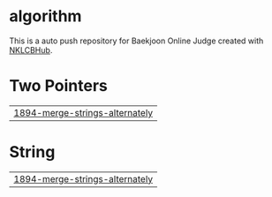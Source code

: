 # algorithm
This is a auto push repository for Baekjoon Online Judge created with [NKLCBHub](https://github.com/Donghyeon0915/NKLCB_Hub).


# Two Pointers
|  |
| ------- |
| [1894-merge-strings-alternately](https://github.com/juheesvt/algorithm/tree/master/1894-merge-strings-alternately) |
# String
|  |
| ------- |
| [1894-merge-strings-alternately](https://github.com/juheesvt/algorithm/tree/master/1894-merge-strings-alternately) |